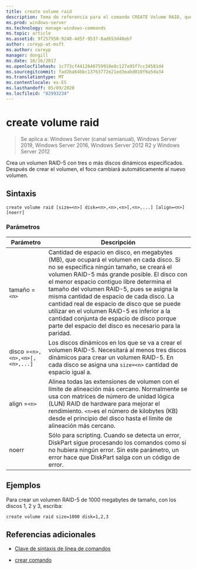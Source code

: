 ```yaml
---
title: create volume raid
description: Tema de referencia para el comando CREATE Volume RAID, que crea un volumen RAID-5 con tres o más discos dinámicos especificados.
ms.prod: windows-server
ms.technology: manage-windows-commands
ms.topic: article
ms.assetid: 9f257950-9240-4d5f-9537-8ad653d48ebf
author: coreyp-at-msft
ms.author: coreyp
manager: dongill
ms.date: 10/16/2017
ms.openlocfilehash: 1c773cf4412640759910e8c127a95f7cc34581d4
ms.sourcegitcommit: fad2ba64bbc13763772e21ed3eabd010f6a5da34
ms.translationtype: MT
ms.contentlocale: es-ES
ms.lasthandoff: 05/09/2020
ms.locfileid: "82993234"
---
```

# <a name="create-volume-raid"></a>create volume raid

> Se aplica a: Windows Server (canal semianual), Windows Server 2019, Windows Server 2016, Windows Server 2012 R2 y Windows Server 2012

Crea un volumen RAID-5 con tres o más discos dinámicos especificados. Después de crear el volumen, el foco cambiará automáticamente al nuevo volumen.

## <a name="syntax"></a>Sintaxis

```
create volume raid [size=<n>] disk=<n>,<n>,<n>[,<n>,...] [align=<n>] [noerr]
```

### <a name="parameters"></a>Parámetros

| Parámetro | Descripción |
| --------- | ----------- |
| tamaño =`<n>` | Cantidad de espacio en disco, en megabytes (MB), que ocupará el volumen en cada disco. Si no se especifica ningún tamaño, se creará el volumen RAID-5 más grande posible. El disco con el menor espacio contiguo libre determina el tamaño del volumen RAID-5, pues se asigna la misma cantidad de espacio de cada disco. La cantidad real de espacio de disco que se puede utilizar en el volumen RAID-5 es inferior a la cantidad conjunta de espacio de disco porque parte del espacio del disco es necesario para la paridad. |
| disco =`<n>,<n>,<n>[,<n>,...]` | Los discos dinámicos en los que se va a crear el volumen RAID-5. Necesitará al menos tres discos dinámicos para crear un volumen RAID-5. En cada disco se asigna una `size=<n>` cantidad de espacio igual a. |
| align =`<n>` | Alinea todas las extensiones de volumen con el límite de alineación más cercano. Normalmente se usa con matrices de número de unidad lógica (LUN) RAID de hardware para mejorar el rendimiento. `<n>`es el número de kilobytes (KB) desde el principio del disco hasta el límite de alineación más cercano. |
| noerr | Sólo para scripting. Cuando se detecta un error, DiskPart sigue procesando los comandos como si no hubiera ningún error. Sin este parámetro, un error hace que DiskPart salga con un código de error. |

## <a name="examples"></a>Ejemplos

Para crear un volumen RAID-5 de 1000 megabytes de tamaño, con los discos 1, 2 y 3, escriba:

```
create volume raid size=1000 disk=1,2,3
```

## <a name="additional-references"></a>Referencias adicionales

- [Clave de sintaxis de línea de comandos](command-line-syntax-key.md)

- [crear comando](create.md)
